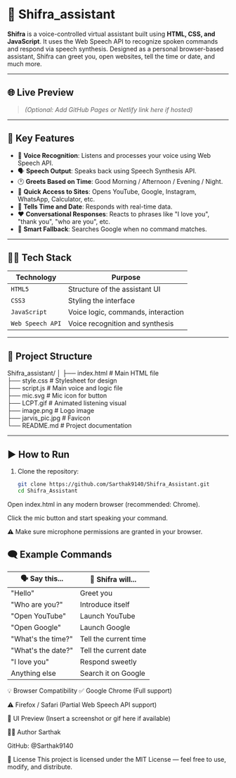 # 🤖 Shifra_assistant

**Shifra** is a voice-controlled virtual assistant built using **HTML, CSS, and JavaScript**. It uses the Web Speech API to recognize spoken commands and respond via speech synthesis. Designed as a personal browser-based assistant, Shifra can greet you, open websites, tell the time or date, and much more.

---

## 🌐 Live Preview

> *(Optional: Add GitHub Pages or Netlify link here if hosted)*

---

## 📌 Key Features

- 🎤 **Voice Recognition**: Listens and processes your voice using Web Speech API.
- 🗣️ **Speech Output**: Speaks back using Speech Synthesis API.
- 🕐 **Greets Based on Time**: Good Morning / Afternoon / Evening / Night.
- 🔗 **Quick Access to Sites**: Opens YouTube, Google, Instagram, WhatsApp, Calculator, etc.
- 📅 **Tells Time and Date**: Responds with real-time data.
- ❤️ **Conversational Responses**: Reacts to phrases like "I love you", "thank you", "who are you", etc.
- 🔎 **Smart Fallback**: Searches Google when no command matches.

---

## 🧑‍💻 Tech Stack

| Technology     | Purpose                             |
|----------------|-------------------------------------|
| `HTML5`        | Structure of the assistant UI       |
| `CSS3`         | Styling the interface               |
| `JavaScript`   | Voice logic, commands, interaction  |
| `Web Speech API` | Voice recognition and synthesis  |

---

## 📂 Project Structure
Shifra_assistant/
│
├── index.html # Main HTML file <br>
├── style.css # Stylesheet for design <br>
├── script.js # Main voice and logic file <br>
├── mic.svg # Mic icon for button <br>
├── LCPT.gif # Animated listening visual <br>
├── image.png # Logo image <br>
├── jarvis_pic.jpg # Favicon <br>
└── README.md # Project documentation <br>

---

## ▶️ How to Run

1. Clone the repository:
   ```bash
   git clone https://github.com/Sarthak9140/Shifra_Assistant.git
   cd Shifra_Assistant
Open index.html in any modern browser (recommended: Chrome).

Click the mic button and start speaking your command.

⚠️ Make sure microphone permissions are granted in your browser.


## 🗨️ Example Commands

| 🗣️ **Say this...**        | 🤖 **Shifra will...**          |
|---------------------------|-------------------------------|
| "Hello"                   | Greet you                     |
| "Who are you?"            | Introduce itself              |
| "Open YouTube"            | Launch YouTube                |
| "Open Google"             | Launch Google                 |
| "What's the time?"        | Tell the current time         |
| "What's the date?"        | Tell the current date         |
| "I love you"              | Respond sweetly               |
| Anything else             | Search it on Google           |


💡 Browser Compatibility
✅ Google Chrome (Full support)

⚠️ Firefox / Safari (Partial Web Speech API support)

📸 UI Preview
(Insert a screenshot or gif here if available)

👨‍💻 Author
Sarthak

GitHub: @Sarthak9140

📜 License
This project is licensed under the MIT License — feel free to use, modify, and distribute.
